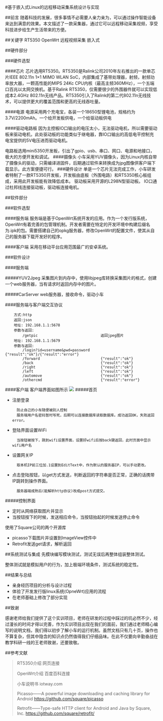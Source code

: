 #基于嵌入式Linux的远程移动采集系统设计与实现

##前言
随着科技的发展，很多事情不必需要人亲力亲为，可以通过操作智能设备来达到满意的效果。本文描述了一款采集器，通过它可以远程移动采集视频，享受科技进步给生产生活带来的方便。

##关键字
RT5350	OpenWrt	远程视频采集	嵌入式

##硬件部分

###硬件选型

####芯片
芯片选用RT5350。RT5350是Ralink公司2010年左右推出的一款单芯片IEEE 802.11n 1×1 MIMO WLAN SoC，内部集成了基带处理器，射频，射频功率放大器，一颗高性能的MIPS 24Kc CPU内核（最高主频360MHz），一个五端口百兆以太网交换机。基于Ralink RT5350，仅需要很少的外围器件就可以实现低成本2.4GHz 802.11n无线产品。RT5350引入了Ralink的第二代802.11n无线技术，可以提供更大的覆盖范围和更高的无线吞吐量。

####电源
电源采用两个充电宝，各装一个18650型锂电池，规格约为3.7V/2200mAh。一个给开发板供电，一个给驱动板供电

####驱动电路板
因为主控板IO口输出的电压太小，无法驱动电机，所以需要驱动板来驱动电机，此处驱动板的功能类似于继电器，靠IO口输出的高低电平控制充电宝提供的5V电压进而驱动电机。

电路板选用mini5350开发板，引出了gpio、usb、串口、网口、电源和地接口，极大的方便开发和调试。
####摄像头
小车采用YUV摄像头，因为Linux内核自带了摄像头的驱动，只需编译进固件，后期通过软件来转换成为jpg图像供客户端下载显示。此方案便捷可行。
###硬件设计
单是一个芯片无法完成工作，小车研发者特制了一款RT5350开发板，开发板由底板（外围电路）和RT5350核心板组成，采用此开发板能有效降低成本。
驱动板采用开源的L298N型驱动板。
IO口通过杜邦线连接驱动板，驱动板连接电机。

##软件部分

###软件选型

####服务端
服务端是基于OpenWrt系统开发的应用。作为一个发行版系统，OpenWrt有着完善的包管理机制。开发者需要在特定的开发环境中构建后缀名为.ipk的包。需要搭建自己的opkg服务器，修改OpenWrt的配置文件，使其从自己的服务器下载开发好的程序。

####客户端
采用在移动平台应用范围最广的安卓系统。

###软件设计

####服务端

#####YUV2Jpeg
采集图片到内存中，使用libjpeg库转换采集图片的格式，创建一个web服务器，当有请求时返回内存中的图片。

#####CarServer
web服务器，接收命令，驱动小车

####服务端与客户端交互协议

		
		方式:http
		返回:json
		地址: 192.168.1.1:5678
		参数与返回:
			/getpic								返回jpeg图片
		地址: 192.168.1.1:5679
		参数与返回:
			/login?id=username&pwd=password		{"result":"ok"}/{"result":"error"}
		    /forward                			{"result":"ok"}
		    /back       						{"result":"ok"}
		    /right     							{"result":"ok"}
		    /left           					{"result":"ok"}
			/automove           				{"result":"ok"}
			/othercmd           				{"result":"error"}






####客户端
客户端界面如图所示
![](https://github.com/bvcalf/SmartHome/blob/master/design.png)
#####首页
- 注册登录

		防止自己的小车随便被别人控制
		服务端用户名密码暂时写死，后期可以连接数据库读取数据库。成功返回OK，失败返回error。

- 登陆界面设置WiFi

		当按钮被按下，跳到wifi设置界面，设置好wifi后按back键返回，此时页面中显示wifi用户名

- 设置网关IP

		取本机IP前三位加.1设置到EditText中，作为默认的服务器IP，可以手动更改。

- 点击登陆按钮，以get方式发送，判断返回的字符串是否正常，正确的话携带IP跳转到操作界面。

		服务器端成熟后(能解析http协议)改成post方式提交。

#####控制界面

- 定时从网络获取图片并显示
- 当按钮按下的时候，发送相应命令，当按钮抬起的时候发送停止命令

使用了Square公司的两个开源库

- picasso下载图片并设置到ImageView控件中
- Retrofit发送get请求，解析返回

##系统测试与集成
先模块编写模块测试，测试无误后再整体组装整体测试。

整体测试就是模拟用户的行为，加上极端环境条件，测试系统的稳定性。

##结果与总结

- 亲身经历项目的分析与设计过程
- 体验了开发发行版linux系统(OpneWrt)应用的流程
- 在老师基础上修改了部分实现




##致谢

感谢老师给我们提供了这个实训项目，老师在研发的过程中踩过的坑必然不少，经过漫长的时间才得以完善，作为实训项目出现在我们的面前，我们通过老师精心编写的说明文档，我们得以初步了解小车的运行机制。虽然文档只有几十页，操作也不算复杂，但其中隐含的知识点仍然值得我们仔细品味。在此不仅要向辛勤奋战在教学科研一线的王老师致谢，还要致敬。

##参考文献

>RT5350介绍    网页连接
>
>OpenWrt介绍   百度百科连接
>
>小车说明书     iotway.com
>
>Picasso——A powerful image downloading and caching library for Android      https://github.com/square/picasso
>
>Retrofit——Type-safe HTTP client for Android and Java by Square, Inc.
>https://github.com/square/retrofit/




